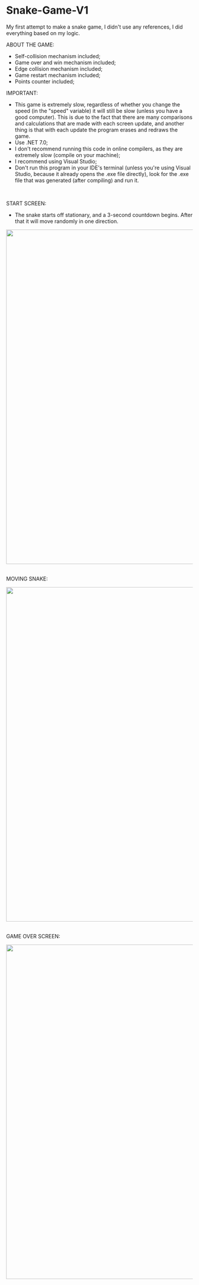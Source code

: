 # Snake-Game-V1
My first attempt to make a snake game, I didn't use any references, I did everything based on my logic.

ABOUT THE GAME:
- Self-collision mechanism included;
- Game over and win mechanism included;
- Edge collision mechanism included;
- Game restart mechanism included;
- Points counter included;

IMPORTANT:
- This game is extremely slow, regardless of whether you change the speed (in the "speed" variable) it will still be slow (unless you have a good computer). This is due to the fact that there are many comparisons and calculations that are made with each screen update, and another thing is that with each update the program erases and redraws the game.
- Use .NET 7.0;
- I don't recommend running this code in online compilers, as they are extremely slow (compile on your machine);
- I recommend using Visual Studio;
- Don't run this program in your IDE's terminal (unless you're using Visual Studio, because it already opens the .exe file directly), look for the .exe file that was generated (after compiling) and run it.

<br>

START SCREEN:
- The snake starts off stationary, and a 3-second countdown begins. After that it will move randomly in one direction.
<div>
  <img src="https://github.com/Abnersampf/Snake-Game-V1/assets/58574013/3bc062d5-515a-43b2-9637-99d92d5db137" width="900px"/>
</div>

<br>

MOVING SNAKE:

<div>
  <img src="https://github.com/Abnersampf/Snake-Game-V1/assets/58574013/9092b993-4e2a-47fb-a3f9-b180e15a8341" width="900px"/>
</div>

<br>

GAME OVER SCREEN:

<div>
  <img src="https://github.com/Abnersampf/Snake-Game-V1/assets/58574013/d0561ed2-8745-4017-9834-63b7d3fdb23b" width="900px"/>
</div>

